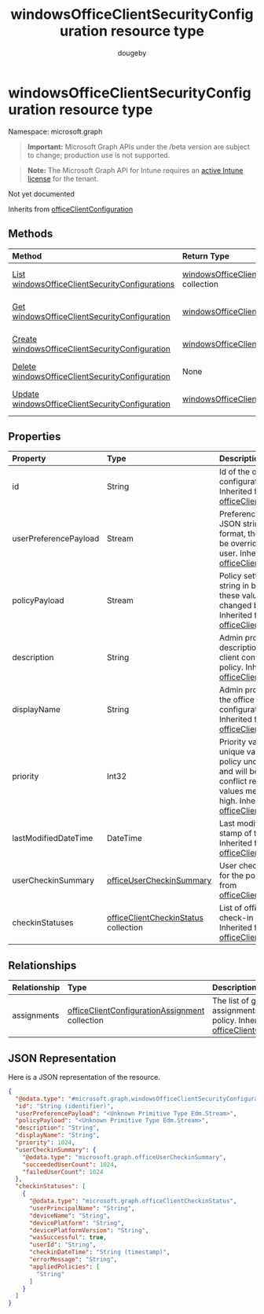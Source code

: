 ﻿---
title: "windowsOfficeClientSecurityConfiguration resource type"
description: "Not yet documented"
localization_priority: Normal
author: "dougeby"
ms.prod: "intune"
doc_type: resourcePageType
---

# windowsOfficeClientSecurityConfiguration resource type

Namespace: microsoft.graph

> **Important:** Microsoft Graph APIs under the /beta version are subject to change; production use is not supported.

> **Note:** The Microsoft Graph API for Intune requires an [active Intune license](https://go.microsoft.com/fwlink/?linkid=839381) for the tenant.

Not yet documented

Inherits from [officeClientConfiguration](../resources/intune-cirrus-officeclientconfiguration.md)

## Methods

| Method                                                                                                                     | Return Type                                                                                                                   | Description                                                                                                                                                          |
| :------------------------------------------------------------------------------------------------------------------------- | :---------------------------------------------------------------------------------------------------------------------------- | :------------------------------------------------------------------------------------------------------------------------------------------------------------------- |
| [List windowsOfficeClientSecurityConfigurations](../api/intune-cirrus-windowsofficeclientsecurityconfiguration-list.md)    | [windowsOfficeClientSecurityConfiguration](../resources/intune-cirrus-windowsofficeclientsecurityconfiguration.md) collection | List properties and relationships of the [windowsOfficeClientSecurityConfiguration](../resources/intune-cirrus-windowsofficeclientsecurityconfiguration.md) objects. |
| [Get windowsOfficeClientSecurityConfiguration](../api/intune-cirrus-windowsofficeclientsecurityconfiguration-get.md)       | [windowsOfficeClientSecurityConfiguration](../resources/intune-cirrus-windowsofficeclientsecurityconfiguration.md)            | Read properties and relationships of the [windowsOfficeClientSecurityConfiguration](../resources/intune-cirrus-windowsofficeclientsecurityconfiguration.md) object.  |
| [Create windowsOfficeClientSecurityConfiguration](../api/intune-cirrus-windowsofficeclientsecurityconfiguration-create.md) | [windowsOfficeClientSecurityConfiguration](../resources/intune-cirrus-windowsofficeclientsecurityconfiguration.md)            | Create a new [windowsOfficeClientSecurityConfiguration](../resources/intune-cirrus-windowsofficeclientsecurityconfiguration.md) object.                              |
| [Delete windowsOfficeClientSecurityConfiguration](../api/intune-cirrus-windowsofficeclientsecurityconfiguration-delete.md) | None                                                                                                                          | Deletes a [windowsOfficeClientSecurityConfiguration](../resources/intune-cirrus-windowsofficeclientsecurityconfiguration.md).                                        |
| [Update windowsOfficeClientSecurityConfiguration](../api/intune-cirrus-windowsofficeclientsecurityconfiguration-update.md) | [windowsOfficeClientSecurityConfiguration](../resources/intune-cirrus-windowsofficeclientsecurityconfiguration.md)            | Update the properties of a [windowsOfficeClientSecurityConfiguration](../resources/intune-cirrus-windowsofficeclientsecurityconfiguration.md) object.                |

## Properties

| Property              | Type                                                                                            | Description                                                                                                                                                                                                                                            |
| :-------------------- | :---------------------------------------------------------------------------------------------- | :----------------------------------------------------------------------------------------------------------------------------------------------------------------------------------------------------------------------------------------------------- |
| id                    | String                                                                                          | Id of the office client configuration policy. Inherited from [officeClientConfiguration](../resources/intune-cirrus-officeclientconfiguration.md)                                                                                                      |
| userPreferencePayload | Stream                                                                                          | Preference settings JSON string in binary format, these values can be overridden by the user. Inherited from [officeClientConfiguration](../resources/intune-cirrus-officeclientconfiguration.md)                                                      |
| policyPayload         | Stream                                                                                          | Policy settings JSON string in binary format, these values cannot be changed by the user. Inherited from [officeClientConfiguration](../resources/intune-cirrus-officeclientconfiguration.md)                                                          |
| description           | String                                                                                          | Admin provided description of the office client configuration policy. Inherited from [officeClientConfiguration](../resources/intune-cirrus-officeclientconfiguration.md)                                                                              |
| displayName           | String                                                                                          | Admin provided name of the office client configuration policy. Inherited from [officeClientConfiguration](../resources/intune-cirrus-officeclientconfiguration.md)                                                                                     |
| priority              | Int32                                                                                           | Priority value should be unique value for each policy under a tenant and will be used for conflict resolution, lower values mean priority is high. Inherited from [officeClientConfiguration](../resources/intune-cirrus-officeclientconfiguration.md) |
| lastModifiedDateTime  | DateTime                                                                                        | Last modified datetime stamp of the policy. Inherited from [officeClientConfiguration](../resources/intune-cirrus-officeclientconfiguration.md)                                                                                                        |
| userCheckinSummary    | [officeUserCheckinSummary](../resources/intune-cirrus-officeusercheckinsummary.md)              | User check-in summary for the policy. Inherited from [officeClientConfiguration](../resources/intune-cirrus-officeclientconfiguration.md)                                                                                                              |
| checkinStatuses       | [officeClientCheckinStatus](../resources/intune-cirrus-officeclientcheckinstatus.md) collection | List of office Client check-in status. Inherited from [officeClientConfiguration](../resources/intune-cirrus-officeclientconfiguration.md)                                                                                                             |

## Relationships

| Relationship | Type                                                                                                                | Description                                                                                                                                       |
| :----------- | :------------------------------------------------------------------------------------------------------------------ | :------------------------------------------------------------------------------------------------------------------------------------------------ |
| assignments  | [officeClientConfigurationAssignment](../resources/intune-cirrus-officeclientconfigurationassignment.md) collection | The list of group assignments for the policy. Inherited from [officeClientConfiguration](../resources/intune-cirrus-officeclientconfiguration.md) |

## JSON Representation

Here is a JSON representation of the resource.

<!-- {
  "blockType": "resource",
  "keyProperty": "id",
  "@odata.type": "microsoft.graph.windowsOfficeClientSecurityConfiguration"
}
-->

```json
{
  "@odata.type": "#microsoft.graph.windowsOfficeClientSecurityConfiguration",
  "id": "String (identifier)",
  "userPreferencePayload": "<Unknown Primitive Type Edm.Stream>",
  "policyPayload": "<Unknown Primitive Type Edm.Stream>",
  "description": "String",
  "displayName": "String",
  "priority": 1024,
  "userCheckinSummary": {
    "@odata.type": "microsoft.graph.officeUserCheckinSummary",
    "succeededUserCount": 1024,
    "failedUserCount": 1024
  },
  "checkinStatuses": [
    {
      "@odata.type": "microsoft.graph.officeClientCheckinStatus",
      "userPrincipalName": "String",
      "deviceName": "String",
      "devicePlatform": "String",
      "devicePlatformVersion": "String",
      "wasSuccessful": true,
      "userId": "String",
      "checkinDateTime": "String (timestamp)",
      "errorMessage": "String",
      "appliedPolicies": [
        "String"
      ]
    }
  ]
}
```
